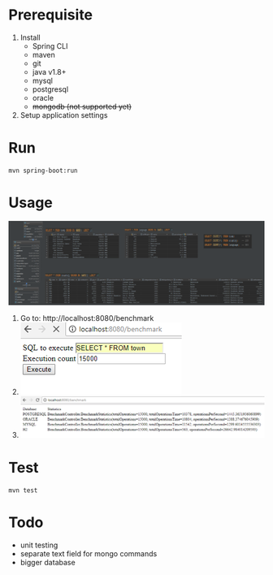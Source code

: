 # Prerequisite

1. Install
    * Spring CLI
    * maven
    * git
    * java v1.8+
    * mysql
    * postgresql
    * oracle
    * <s>mongodb (not supported yet)</s>
2. Setup application settings

# Run

    mvn spring-boot:run
    
# Usage

![diagram](src/main/resources/static/diagram.png)    
    
1. Go to: http://localhost:8080/benchmark
2. ![form](img/form.png) 
3. ![report](img/report.png)

# Test

    mvn test
    
# Todo

* unit testing
* separate text field for mongo commands
* bigger database
